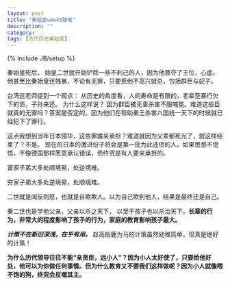 ```yaml
---
layout: post
title: "秦始皇week5随笔"
description: ""
category: 
tags: [古代历史秦始皇]
---
```

{% include JB/setup %}

秦始皇死后， 始皇二世就开始铲除一些不利己的人，因为他篡夺了王位，心虚。他甚至比秦始皇还残暴，不论有无罪，只要惹他不高兴就杀，包括群臣与妃子。

台湾这老师提到一个观点： 从历史的角度看，人的寿命是有限的，老辈签暴行欠下的债，子孙来还。 为什么这样说？ 因为群臣被无辜杀害不服喊冤。难道这些臣就真的无罪吗？答案是否定的。因为他们在帮助秦王杀害六国统一天下的时候就已经犯下了罪行。

这点我想到当年日本侵华，这些罪誰来承担？难道就因为父辈都死光了，就这样结束了？不是。 现在的日本的激进份子将会是第一批为此还债的人。如果思想不觉悟，不像德国那样愿意承认错误，债终究是有人要来承担的。

富家子弟大多处顺境易，处逆境难。

穷家子弟大多处逆境易，处顺境难。

二世就是闻反则怒，也就是自欺欺人。以为自己欺到他人，结果是最终还是自己。

秦二世也是学他父亲，父亲以杀之天下， 以至于孩子也以杀治天下。**长辈的行为，非常大的程度影响了孩子的行为，家庭的教育影响孩子最大。**

***计策不在新旧深浅，在乎有用。*** 赵高指鹿为马的计策虽然幼稚简单，但真是绝好的计策！

**为什么历代领导往往不能“亲贤臣，远小人"？因为小人太好使了，只要给他好处，他可以为你做任何事情。但为什么教育又不要我们这样做呢？因为小人就像喂不饱的狗，终究会反噬其主。**